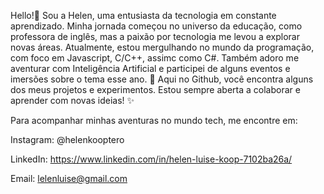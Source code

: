 Hello!👋 Sou a Helen, uma entusiasta da tecnologia em constante aprendizado.
Minha jornada começou no universo da educação, como professora de inglês, mas a paixão por tecnologia me levou a explorar novas áreas.
Atualmente, estou mergulhando no mundo da programação, com foco em Javascript, C/C++, assimc como C#. Também adoro me aventurar com Inteligência Artificial e participei de alguns eventos e imersões sobre o tema esse ano. 🤩
Aqui no Github, você encontra alguns dos meus projetos e experimentos. Estou sempre aberta a colaborar e aprender com novas ideias! ✨

Para acompanhar minhas aventuras no mundo tech, me encontre em:

Instagram: @helenkooptero

LinkedIn: https://www.linkedin.com/in/helen-luise-koop-7102ba26a/

Email: lelenluise@gmail.com
